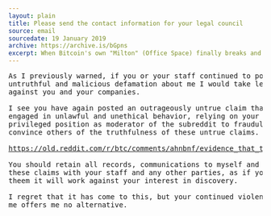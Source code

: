 ```yaml
---
layout: plain
title: Please send the contact information for your legal council
source: email
sourcedate: 19 January 2019
archive: https://archive.is/bGpns
excerpt: When Bitcoin's own "Milton" (Office Space) finally breaks and decides to burn down the building.
---
```


<pre>
As I previously warned, if you or your staff continued to post
untruthful and malicious defamation about me I would take legal action
against you and your companies.

I see you have again posted an outrageously untrue claim that I
engaged in unlawful and unethical behavior, relying on your
privileged position as moderator of the subreddit to fraudulently
convince others of the truthfulness of these untrue claims.

<a href="https://old.reddit.com/r/btc/comments/ahnbnf/evidence_that_the_cto_of_blockstream_may_have/">https://old.reddit.com/r/btc/comments/ahnbnf/evidence_that_the_cto_of_blockstream_may_have/</a>

You should retain all records, communications to myself and 
these claims with your staff and any other parties, as if you destroy
theem it will work against your interest in discovery.

I regret that it has come to this, but your continued violence against
me offers me no alternative.
</pre>
